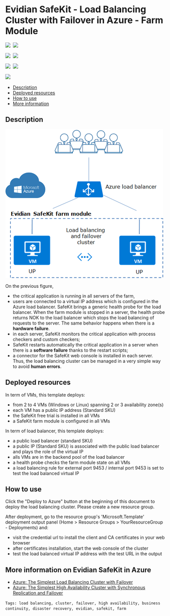 # Evidian SafeKit - Load Balancing Cluster with Failover in Azure - Farm Module

<IMG SRC="https://azbotstorage.blob.core.windows.net/badges/safekit-cluster-farm/PublicLastTestDate.svg" />&nbsp;
<IMG SRC="https://azbotstorage.blob.core.windows.net/badges/safekit-cluster-farm/PublicDeployment.svg" />&nbsp;

<IMG SRC="https://azbotstorage.blob.core.windows.net/badges/safekit-cluster-farm/FairfaxLastTestDate.svg" />&nbsp;
<IMG SRC="https://azbotstorage.blob.core.windows.net/badges/safekit-cluster-farm/FairfaxDeployment.svg" />&nbsp;

<IMG SRC="https://azbotstorage.blob.core.windows.net/badges/safekit-cluster-farm/BestPracticeResult.svg" />&nbsp;
<IMG SRC="https://azbotstorage.blob.core.windows.net/badges/safekit-cluster-farm/CredScanResult.svg" />&nbsp;

<a href="https://portal.azure.com/#create/Microsoft.Template/uri/https%3A%2F%2Fraw.githubusercontent.com%2FAzure%2Fazure-quickstart-templates%2Fmaster%2Fsafekit-cluster-farm%2Fazuredeploy.json" target="_blank">
    <img src="http://azuredeploy.net/deploybutton.png"/>
</a>

*   [Description](#description)
*   [Deployed resources](#resources)
*   [How to use](#use)
*   [More information](#more)

## <a name="description"></a>Description

![How the Evidian SafeKit farm cluster implements load balancing and failover in Azure?](images/farmarch.png)

On the previous figure,

*   the critical application is running in all servers of the farm,
*   users are connected to a virtual IP address which is configured in the Azure load balancer.
SafeKit brings a generic health probe for the load balancer. When the farm module is stopped in a server, the health probe returns NOK to the load balancer which stops the load balancing of requests to the server. The same behavior happens when there is a **hardware failure**.
*   in each server, SafeKit monitors the critical application with process checkers and custom checkers;
*   SafeKit restarts automatically the critical application in a server when there is a **software failure** thanks to the restart scripts;
*   a connector for the SafeKit web console is installed in each server. Thus, the load balancing cluster can be managed in a very simple way to avoid **human errors**.

## <a name="resources"></a>Deployed resources

In term of VMs, this template deploys:

*   from 2 to 4 VMs (Windows or Linux) spanning 2 or 3 availability zone(s)
*   each VM has a public IP address (Standard SKU)
*   the SafeKit free trial is installed in all VMs
*   a SafeKit farm module is configured in all VMs

In term of load balancer, this template deploys:

*   a public load balancer (standard SKU)
*   a public IP (Standard SKU) is associated with the public load balancer and plays the role of the virtual IP
*   alls VMs are in the backend pool of the load balancer
*   a health probe checks the farm module state on all VMs
*   a load balancing rule for external port 9453 / internal port 9453 is set to test the load balanced virtual IP

## <a name="use"></a>How to use

Click the "Deploy to Azure" button at the beginning of this document to deploy the load balancing cluster. Please create a new resource group.

After deployment, go to the resource group's 'Microsoft.Template' deployment output panel (Home > Resource Groups > YourResourceGroup - Deployments) and:

*   visit the credential url to install the client and CA certificates in your web browser
*   after certificates installation, start the web console of the cluster
*   test the load balanced virtual IP address with the test URL in the output



## <a name="more"></a>More information on **Evidian SafeKit** in Azure

*   [Azure: The Simplest Load Balancing Cluster with Failover](https://www.evidian.com/products/high-availability-software-for-application-clustering/azure-load-balancing-cluster-failover/)
*   [Azure: The Simplest High Availability Cluster with Synchronous Replication and Failover](https://www.evidian.com/products/high-availability-software-for-application-clustering/azure-high-availability-cluster-synchronous-replication-failover/)

`Tags: load balancing, cluster, failover, high availability, business continuity, disaster recovery, evidian, safekit, farm`
